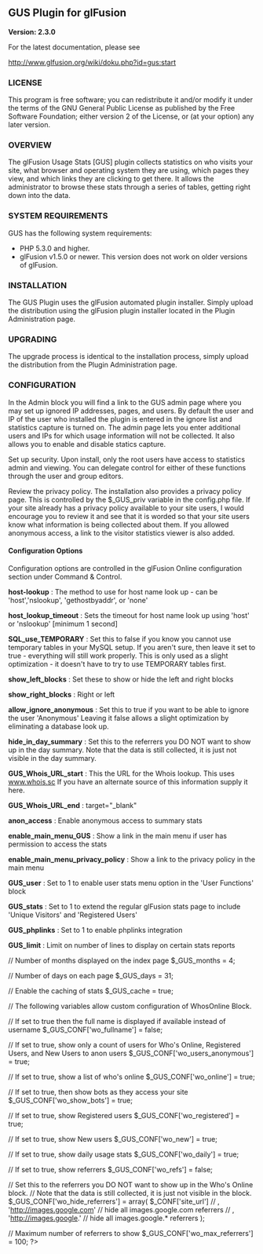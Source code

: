 ## GUS Plugin for glFusion
**Version: 2.3.0**

For the latest documentation, please see

http://www.glfusion.org/wiki/doku.php?id=gus:start

### LICENSE

This program is free software; you can redistribute it and/or modify it under the terms of the GNU General Public License as published by the Free Software Foundation; either version 2 of the License, or (at your option) any later version.

### OVERVIEW

The glFusion Usage Stats [GUS] plugin collects statistics on who visits your site, what browser and operating system they are using, which pages they view, and which links they are clicking to get there. It allows the administrator to browse these stats through a series of tables, getting right down into the data.

### SYSTEM REQUIREMENTS

GUS has the following system requirements:

* PHP 5.3.0 and higher.
* glFusion v1.5.0 or newer.  This version does not work on older versions of glFusion.

### INSTALLATION

The GUS Plugin uses the glFusion automated plugin installer. Simply upload the distribution using the glFusion plugin installer located in the Plugin Administration page.

### UPGRADING

The upgrade process is identical to the installation process, simply upload the distribution from the Plugin Administration page.

### CONFIGURATION

In the Admin block you will find a link to the GUS admin page where you may set up ignored IP addresses, pages, and users. By default the user and IP of the user who installed the plugin is entered in the ignore list and statistics capture is turned on. The admin page lets you enter additional users and IPs for which usage information will not be collected. It also allows you to enable and disable statics capture.

Set up security. Upon install, only the root users have access to statistics admin and viewing. You can delegate control for either of these functions through the user and group editors.

Review the privacy policy. The installation also provides a privacy policy page. This is controlled by the $_GUS_priv variable in the config.php file. If your site already has a privacy policy available to your site users, I would encourage you to review it and see that it is worded so that your site users know what information is being collected about them. If you allowed anonymous access, a link to the visitor statistics viewer is also added.

#### Configuration Options

Configuration options are controlled in the glFusion Online configuration section under Command & Control.


**host-lookup**
:  The method to use for host name look up - can be 'host','nslookup', 'gethostbyaddr', or 'none'

**host_lookup_timeout**
:	Sets the timeout for host name look up using 'host' or 'nslookup' [minimum 1 second]

**SQL_use_TEMPORARY**
:	Set this to false if you know you cannot use temporary tables in your MySQL setup. If you aren't sure, then leave it set to true - everything will still work properly. This is only used as a slight optimization - it doesn't have to try to use TEMPORARY tables first.

**show_left_blocks**
:	Set these to show or hide the left and right blocks

**show_right_blocks**
:	Right or left

**allow_ignore_anonymous**
:	Set this to true if you want to be able to ignore the user 'Anonymous' Leaving it false allows a slight optimization by eliminating a database look up.

**hide_in_day_summary**
: 	Set this to the referrers you DO NOT want to show up in the day summary. Note that the data is still collected, it is just not visible in the day summary.

**GUS_Whois_URL_start**
:	This the URL for the Whois lookup. This uses www.whois.sc If you have an alternate source of this information supply it here.

**GUS_Whois_URL_end**
:	target="_blank"

**anon_access**
:	Enable anonymous access to summary stats

**enable_main_menu_GUS**
:	Show a link in the main menu if user has permission to access the stats

**enable_main_menu_privacy_policy**
:	Show a link to the privacy policy in the main menu

**GUS_user**
:	Set to 1 to enable user stats menu option in the 'User Functions' block

**GUS_stats**
:	Set to 1 to extend the regular glFusion stats page to include 'Unique Visitors' and 'Registered Users'

**GUS_phplinks**
:	Set to 1 to enable phplinks integration

**GUS_limit**
:	Limit on number of lines to display on certain stats reports


// Number of months displayed on the index page
$_GUS_months = 4;

// Number of days on each page
$_GUS_days = 31;

// Enable the caching of stats
$_GUS_cache = true;

// The following variables allow custom configuration of WhosOnline Block.

// If set to true then the full name is displayed if available instead of username
$_GUS_CONF['wo_fullname'] = false;

// If set to true, show only a count of users for Who's Online, Registered Users, and New Users to anon users
$_GUS_CONF['wo_users_anonymous'] = true;

// If set to true, show a list of who's online
$_GUS_CONF['wo_online'] = true;

// If set to true, then show bots as they access your site
$_GUS_CONF['wo_show_bots'] = true;

// If set to true, show Registered users
$_GUS_CONF['wo_registered'] = true;

// If set to true, show New users
$_GUS_CONF['wo_new'] = true;

// If set to true, show daily usage stats
$_GUS_CONF['wo_daily'] = true;

// If set to true, show referrers
$_GUS_CONF['wo_refs'] = false;

// Set this to the referrers you DO NOT want to show up in the Who's Online block.
//	Note that the data is still collected, it is just not visible in the block.
$_GUS_CONF['wo_hide_referrers'] = array(
		$_CONF['site_url']
	//	, 'http://images.google.com'	// hide all images.google.com referrers
	//	, 'http://images.google.'		// hide all images.google.* referrers
		 );

// Maximum number of referrers to show
$_GUS_CONF['wo_max_referrers'] = 100;
?>
